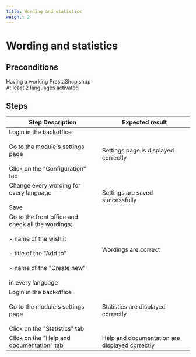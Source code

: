 ```yaml
---
title: Wording and statistics
weight: 2
---
```


# Wording and statistics

## Preconditions

Having a working PrestaShop shop<br />
At least 2 languages activated
## Steps
| Step Description | Expected result |
| ----- | ----- |
| Login in the backoffice<br /><br>Go to the module's settings page<br /><br>Click on the "Configuration" tab | Settings page is displayed correctly |
| Change every wording for every language<br /><br>Save | Settings are saved successfully |
| Go to the front office and check all the wordings:<br /><br>- name of the wishlit<br /><br>- title of the "Add to"<br /><br>- name of the "Create new"<br /><br>in every language | Wordings are correct |
| Login in the backoffice<br /><br>Go to the module's settings page<br /><br>Click on the "Statistics" tab | Statistics are displayed correctly |
| Click on the "Help and documentation" tab | Help and documentation are displayed correctly |
